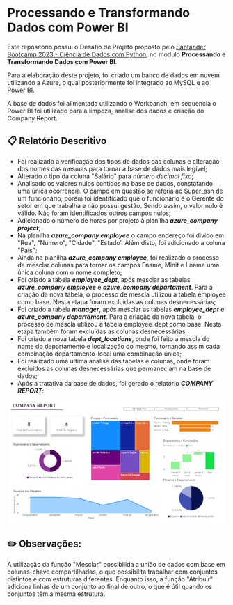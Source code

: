 # Processando e Transformando Dados com Power BI

Este repositório possui o Desafio de Projeto proposto pelo [Santander Bootcamp 2023 - Ciência de Dados com Python](https://web.dio.me/track/santander-bootcamp-2023-ciencia-de-dados-com-python), no módulo **Processando e Transformando Dados com Power BI**.

Para a elaboração deste projeto, foi criado um banco de dados em nuvem utilizando a Azure, o qual posteriormente foi integrado ao MySQL e ao Power BI. 

A base de dados foi alimentada utilizando o Workbanch, em sequencia o Power BI foi utilizado para a limpeza, analise dos dados e criação do Company Report.


## 📋 Relatório Descritivo

- Foi realizado a verificação dos tipos de dados das colunas e alteração dos nomes das mesmas para tornar a base de dados mais legível;
- Alterado o tipo da coluna "Salário" para *número decimal fixo*;
- Analisado os valores nulos contidos na base de dados, constatando uma única ocorrência. O campo em questão se referia ao Super_ssn de um funcionário, porém foi identificado que o funcionário é o Gerente do setor em que trabalha e não possui gestão. Sendo assim, o valor nulo é válido. Não foram identificados outros campos nulos;
- Adicionado o número de horas por projeto à planilha ***azure_company project***;
- Na planilha ***azure_company employee*** o campo endereço foi divido em "Rua", "Numero", "Cidade", "Estado'. Além disto, foi adicionado a coluna "País";
- Ainda na planilha ***azure_company employee***, foi realizado o processo de mesclar colunas para tornar os campos Fname, Minit e Lname uma única coluna com o nome completo; 
- Foi criado a tabela ***employee_dept***, após mesclar as tabelas ***azure_company employee*** e ***azure_company departament***. Para a criação da nova tabela, o processo de mescla utilizou a tabela employee como base. Nesta etapa foram excluídas as colunas desnecessárias;
- Foi criado a tabela ***manager***, após mesclar as tabelas ***employee_dept*** e ***azure_company departament***. Para a criação da nova tabela, o processo de mescla utilizou a tabela employee_dept como base. Nesta etapa também foram excluídas as colunas desnecessárias;
- Foi criado a nova tabela ***dept_locations***, onde foi feito a mescla do nome do departamento e localização do mesmo, tornando assim cada combinação departamento-local uma combinação única;
- Foi realizado uma ultima analise das tabelas e colunas, onde foram excluídos as colunas desnecessárias que permaneciam na base de dados;
- Após a tratativa da base de dados, foi gerado o relatório ***COMPANY REPORT***:

![Alt text](image.png)

## ✏️ Observações: 
A utilização da função "Mesclar" possibilida a união de dados com base em colunas-chave compartilhadas, o que possibilita trabalhar com conjuntos distintos e com estruturas diferentes. Enquanto isso, a função "Atribuir" adiciona linhas de um conjunto ao final de outro, o que é útil quando os conjuntos têm a mesma estrutura. 

